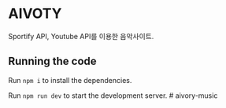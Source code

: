 
  # AIVOTY 

  Sportify API, Youtube API를 이용한 음악사이트.

  ## Running the code

  Run `npm i` to install the dependencies.

  Run `npm run dev` to start the development server.
  #   a i v o r y - m u s i c 
 
 
